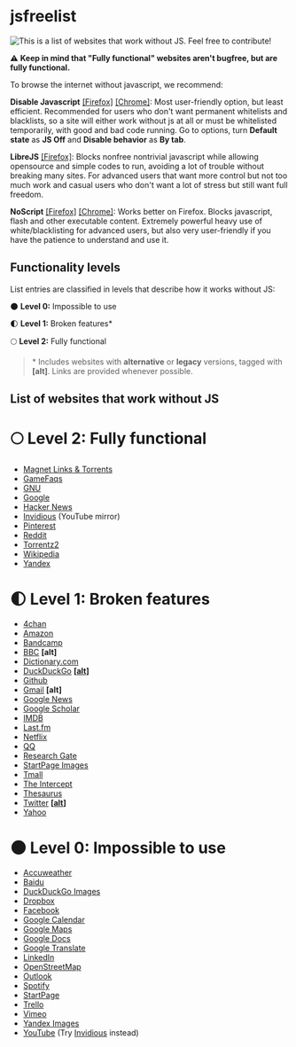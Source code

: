 
# jsfreelist

![This is a list of websites that work without JS. Feel free to contribute!](https://files.catbox.moe/3s3fm7.jpg)

:warning: **Keep in mind that "Fully functional" websites aren't bugfree, but are fully functional.**

To browse the internet without javascript, we recommend:

**Disable Javascript** [[Firefox]](https://addons.mozilla.org/en-US/firefox/addon/disable-javascript/) [[Chrome]](https://chrome.google.com/webstore/detail/disable-javascript/jfpdlihdedhlmhlbgooailmfhahieoem): Most user-friendly option, but least efficient. Recommended for users who don't want permanent whitelists and blacklists, so a site will either work without js at all or must be whitelisted temporarily, with good and bad code running. Go to options, turn **Default state** as **JS Off** and **Disable behavior** as **By tab**.

**LibreJS** [[Firefox]](https://www.gnu.org/software/librejs/): Blocks nonfree nontrivial javascript while allowing opensource and simple codes to run, avoiding a lot of trouble without breaking many sites. For advanced users that want more control but not too much work and casual users who don't want a lot of stress but still want full freedom.

**NoScript** [[Firefox]](https://addons.mozilla.org/en-US/firefox/addon/noscript/) [[Chrome]](https://chrome.google.com/webstore/detail/noscript/doojmbjmlfjjnbmnoijecmcbfeoakpjm): Works better on Firefox. Blocks javascript, flash and other executable content. Extremely powerful heavy use of white/blacklisting for advanced users, but also very user-friendly if you have the patience to understand and use it.

## Functionality levels

List entries are classified in levels that describe how it works without JS:

:new_moon: **Level 0:** Impossible to use

:first_quarter_moon: **Level 1:** Broken features*

:full_moon: **Level 2:** Fully functional

>\* Includes websites with **alternative** or **legacy** versions, tagged with **[alt]**. Links are provided whenever possible.

## List of websites that work without JS

# :full_moon: Level 2: Fully functional

* [Magnet Links & Torrents](https://www.btsay.org/)
* [GameFaqs](https://gamefaqs.gamespot.com/)
* [GNU](http://gnu.org)
* [Google](https://www.google.com/)
* [Hacker News](https://news.ycombinator.com/news)
* [Invidious](https://invidio.us/) (YouTube mirror)
* [Pinterest](https://www.pinterest.co.uk/)
* [Reddit](http://reddit.com)
* [Torrentz2](https://torrentz2.eu/)
* [Wikipedia](http://wikipedia.org)
* [Yandex](https://yandex.ru/)

# :first_quarter_moon: Level 1: Broken features

* [4chan](https://4chan.org/)
* [Amazon](https://amazon.com)
* [Bandcamp](https://bandcamp.com/)
* [BBC](https://www.bbc.com/) **[alt]**
* [Dictionary.com](https://www.dictionary.com/)
* [DuckDuckGo](https://duckduckgo.com/) **[[alt](https://duckduckgo.com/html)]**
* [Github](http://github.com)
* [Gmail](http://gmail.com)  **[alt]**
* [Google News](https://news.google.com/)
* [Google Scholar](https://scholar.google.com)
* [IMDB](https://www.imdb.com/)
* [Last.fm](http://last.fm)
* [Netflix](https://www.netflix.com/)
* [QQ](http://qq.com)
* [Research Gate](https://www.researchgate.net)
* [StartPage Images](https://www.startpage.com/sp/search)
* [Tmall](http://tmall.com)
* [The Intercept](https://theintercept.com)
* [Thesaurus](https://thesaurus.com/)
* [Twitter](http://twitter.com) **[[alt](http://mobile.twitter.com/)]**
* [Yahoo](http://yahoo.com)

# :new_moon: Level 0: Impossible to use

* [Accuweather](https://www.accuweather.com/)
* [Baidu](https://www.baidu.com/)
* [DuckDuckGo Images](https://duckduckgo.com/?q=&ia=images&iax=images)
* [Dropbox](https://www.dropbox.com/)
* [Facebook](https://www.facebook.com)
* [Google Calendar](https://calendar.google.com/)
* [Google Maps](http://maps.google.com)
* [Google Docs](https://docs.google.com/)
* [Google Translate](http://translate.google.com)
* [LinkedIn](https://www.linkedin.com)
* [OpenStreetMap](https://www.openstreetmap.org/)
* [Outlook](https://outlook.live.com)
* [Spotify](https://open.spotify.com/)
* [StartPage](https://www.startpage.com/sp/search)
* [Trello](http://trello.com)
* [Vimeo](https://vimeo.com/)
* [Yandex Images](https://yandex.ru/images/)
* [YouTube](http://youtube.com) (Try [Invidious](https://invidio.us/) instead)


